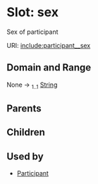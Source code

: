 
# Slot: sex


Sex of participant

URI: [include:participant__sex](https://w3id.org/include/participant__sex)


## Domain and Range

None &#8594;  <sub>1..1</sub> [String](types/String.md)

## Parents


## Children


## Used by

 * [Participant](Participant.md)

